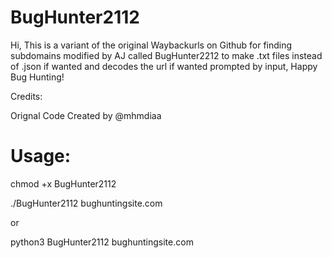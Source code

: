 # BugHunter2112
Hi, This is a variant of the original Waybackurls on Github for finding subdomains modified by AJ called BugHunter2212 to make .txt files instead of .json if wanted and decodes the url if wanted prompted by input,  Happy Bug Hunting!


Credits:

Orignal Code Created by @mhmdiaa

# Usage:

chmod +x BugHunter2112

./BugHunter2112 bughuntingsite.com

or 

python3 BugHunter2112 bughuntingsite.com

